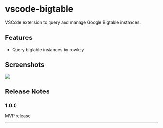 # vscode-bigtable

VSCode extension to query and manage Google Bigtable instances.

## Features

- Query bigtable instances by rowkey

## Screenshots

<img src="https://user-images.githubusercontent.com/4029423/169649081-490b46c3-6453-460a-a52b-145004ca7e50.png" />

## Release Notes

### 1.0.0

MVP release

---
